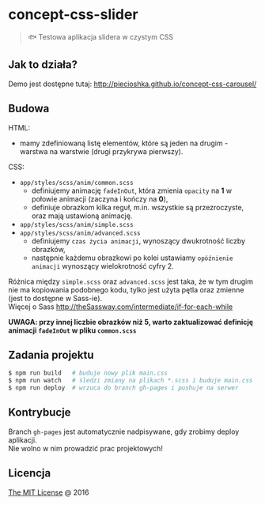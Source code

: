 # concept-css-slider

> :fish: Testowa aplikacja slidera w czystym CSS

## Jak to działa?

Demo jest dostępne tutaj: http://piecioshka.github.io/concept-css-carousel/

## Budowa 

HTML:

 * mamy zdefiniowaną listę elementów, które są jeden na drugim - warstwa na warstwie (drugi przykrywa pierwszy).

CSS:

 * `app/styles/scss/anim/common.scss`
    * definiujemy animację `fadeInOut`, która zmienia `opacity` na **1** w połowie animacji (zaczyna i kończy na **0**),
    * definiuje obrazkom kilka reguł, m.in. wszystkie są przezroczyste, oraz mają ustawioną animację.
 * `app/styles/scss/anim/simple.scss`
 * `app/styles/scss/anim/advanced.scss`
    * definiujemy `czas życia animacji`, wynoszący dwukrotność liczby obrazków,
    * następnie każdemu obrazkowi po kolei ustawiamy `opóźnienie animacji` wynoszący wielokrotność cyfry 2. 

Różnica między `simple.scss` oraz `advanced.scss` jest taka, że w tym drugim nie ma kopiowania podobnego kodu,
tylko jest użyta pętla oraz zmienne (jest to dostępne w Sass-ie).<br/>
Więcej o Sass http://theSassway.com/intermediate/if-for-each-while

**UWAGA: przy innej liczbie obrazków niż 5, warto zaktualizować definicję animacji `fadeInOut` w pliku `common.scss`** 

## Zadania projektu

```bash
$ npm run build   # buduje nowy plik main.css
$ npm run watch   # śledzi zmiany na plikach *.scss i buduje main.css
$ npm run deploy  # wrzuca do branch gh-pages i pushuje na serwer
```

## Kontrybucje

Branch `gh-pages` jest automatycznie nadpisywane, gdy zrobimy deploy aplikacji.<br/>
Nie wolno w nim prowadzić prac projektowych!

## Licencja

[The MIT License](http://piecioshka.mit-license.org) @ 2016
